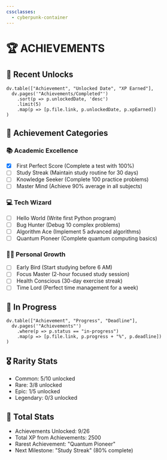 ```yaml
---
cssclasses:
  - cyberpunk-container
---
```


# 🏆 ACHIEVEMENTS


## 🌟 Recent Unlocks

```dataviewjs
dv.table(["Achievement", "Unlocked Date", "XP Earned"],
  dv.pages('"Achievements/Completed"')
    .sort(p => p.unlockedDate, 'desc')
    .limit(5)
    .map(p => [p.file.link, p.unlockedDate, p.xpEarned])
)
```

## 🎯 Achievement Categories

### 📚 Academic Excellence

- [x]  First Perfect Score (Complete a test with 100%)
- [ ]  Study Streak (Maintain study routine for 30 days)
- [ ]  Knowledge Seeker (Complete 100 practice problems)
- [ ]  Master Mind (Achieve 90% average in all subjects)

### 💻 Tech Wizard

- [ ]  Hello World (Write first Python program)
- [ ]  Bug Hunter (Debug 10 complex problems)
- [ ]  Algorithm Ace (Implement 5 advanced algorithms)
- [ ]  Quantum Pioneer (Complete quantum computing basics)

### 🏃‍♂️ Personal Growth

- [ ]  Early Bird (Start studying before 6 AM)
- [ ]  Focus Master (2-hour focused study session)
- [ ]  Health Conscious (30-day exercise streak)
- [ ]  Time Lord (Perfect time management for a week)

## 🔄 In Progress

```dataviewjs
dv.table(["Achievement", "Progress", "Deadline"],
  dv.pages('"Achievements"')
    .where(p => p.status == "in-progress")
    .map(p => [p.file.link, p.progress + "%", p.deadline])
)
```

## 🎖️ Rarity Stats

- Common: 5/10 unlocked
- Rare: 3/8 unlocked
- Epic: 1/5 unlocked
- Legendary: 0/3 unlocked

## 🏅 Total Stats

- Achievements Unlocked: 9/26
- Total XP from Achievements: 2500
- Rarest Achievement: "Quantum Pioneer"
- Next Milestone: "Study Streak" (80% complete)